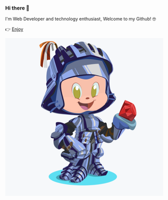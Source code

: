 ### Hi there 👋

I'm Web Developer and technology enthusiast, Welcome to my Github! :nerd_face:

:point_right: [Enjoy](https://lyforth.github.io/Lyforth/)

![](octocat.png)
